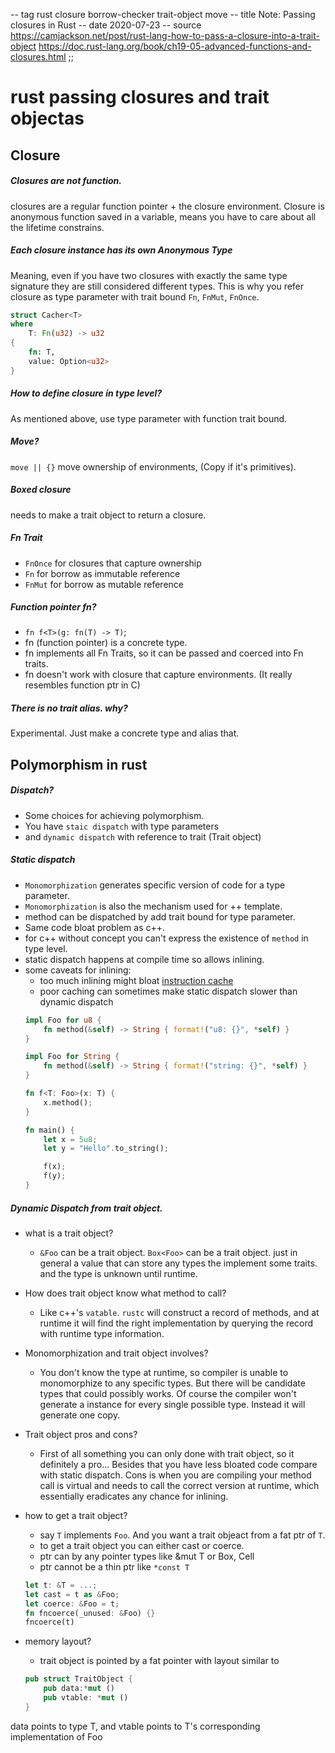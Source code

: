 -- tag rust closure borrow-checker trait-object move
-- title Note: Passing closures in Rust
-- date 2020-07-23
-- source https://camjackson.net/post/rust-lang-how-to-pass-a-closure-into-a-trait-object
          https://doc.rust-lang.org/book/ch19-05-advanced-functions-and-closures.html
;;
# rust passing closures and trait objectas

## Closure
##### Closures are not function.
closures are a regular function pointer + the closure environment. Closure is anonymous function saved in a variable, means you have to care about all the lifetime constrains.

##### Each closure instance has its own Anonymous Type
Meaning, even if you have two closures with exactly the same type signature they are still considered different types. This is why you refer closure as type parameter with trait bound `Fn`, `FnMut`, `FnOnce`.
```rust
struct Cacher<T>
where
    T: Fn(u32) -> u32
{
    fn: T,
    value: Option<u32>
}
```

##### How to define closure in type level?
As mentioned above, use type parameter with function trait bound.

##### Move?
`move || {}` move ownership of environments, (Copy if it's primitives).

##### Boxed closure
needs to make a trait object to return a closure.

##### Fn Trait
- `FnOnce` for closures that capture ownership
- `Fn` for borrow as immutable reference
- `FnMut` for borrow as mutable reference

##### Function pointer fn?
- `fn f<T>(g: fn(T) -> T)`;
- fn (function pointer) is a concrete type.
- fn implements all Fn Traits, so it can be passed and coerced into Fn traits.
- fn doesn't work with closure that capture environments. (It really resembles function ptr in C)

##### There is no trait alias. why?
Experimental. Just make a concrete type and alias that.

## Polymorphism in rust
##### Dispatch?
- Some choices for achieving polymorphism.
- You have `staic dispatch` with type parameters
- and `dynamic dispatch` with reference to trait (Trait object)

##### Static dispatch
- `Monomorphization` generates specific version of code for a type parameter.
- `Monomorphization` is also the mechanism used for ++ template.
- method can be dispatched by add trait bound for type parameter.
- Same code bloat problem as c++.
- for c++ without concept you can't express the existence of `method` in type level.
- static dispatch happens at compile time so allows inlining.
- some caveats for inlining:
    - too much inlining might bloat [instruction cache](https://ecee.colorado.edu/~ecen4002/manuals/dsp56300family/ch8-i-cache.pdf)
    - poor caching can sometimes make static dispatch slower than dynamic dispatch
  ```rust
  impl Foo for u8 {
      fn method(&self) -> String { format!("u8: {}", *self) }
  }

  impl Foo for String {
      fn method(&self) -> String { format!("string: {}", *self) }
  }

  fn f<T: Foo>(x: T) {
      x.method();
  }

  fn main() {
      let x = 5u8;
      let y = "Hello".to_string();

      f(x);
      f(y);
  }
  ```

##### Dynamic Dispatch from trait object.
- what is a trait object?
    - `&Foo` can be a trait object. `Box<Foo>` can be a trait object.  just in general a value that can store any types the implement some traits.  and the type is unknown until runtime.

- How does trait object know what method to call?
    - Like c++'s `vatable`. `rustc` will construct a record of methods, and at runtime it will find the right implementation by querying the record with runtime type information.

- Monomorphization and trait object involves?
    - You don't know the type at runtime, so compiler is unable to monomorphize to any specific types. But there will be candidate types that could possibly works.  Of course the compiler won't generate a instance for every single possible type. Instead it will generate one copy.

- Trait object pros and cons?
    - First of all something you can only done with trait object, so it definitely a pro... Besides that you have less bloated code compare with static dispatch.  Cons is when you are compiling your method call is virtual and needs to call the correct version at runtime, which essentially eradicates any chance for inlining.

- how to get a trait object?
    - say `T` implements `Foo`. And you want a trait objeact from a fat ptr of `T`.
    - to get a trait object you can either cast or coerce.
    - ptr can by any pointer types like &mut T or Box<T>, Cell<T>
    - ptr cannot be a thin ptr like `*const T`
    ```rust
    let t: &T = ...;
    let cast = t as &Foo;
    let coerce: &Foo = t;
    fn fncoerce(_unused: &Foo) {}
    fncoerce(t)
    ```
- memory layout?
    - trait object is pointed by a fat pointer with layout similar to
    ```rust
    pub struct TraitObject {
        pub data:*mut ()
        pub vtable: *mut ()
    }
    ```
data points to type T, and vtable points to T's corresponding implementation of Foo
